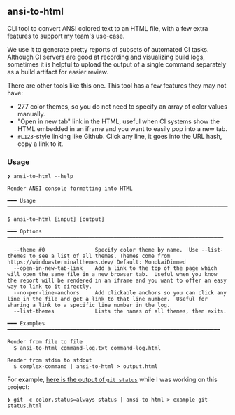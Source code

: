 ## ansi-to-html

CLI tool to convert ANSI colored text to an HTML file, with a few extra features to support my team's use-case.

We use it to generate pretty reports of subsets of automated CI tasks.  Although CI servers are good at recording and
visualizing build logs, sometimes it is helpful to upload the output of a single command separately as a build artifact
for easier review.

There are other tools like this one.  This tool has a few features they may not have:

* 277 color themes, so you do not need to specify an array of color values manually.
* "Open in new tab" link in the HTML, useful when CI systems show the HTML embedded in an iframe and you want to easily
pop into a new tab.
* `#L123`-style linking like Github.  Click any line, it goes into the URL hash, copy a link to it.

### Usage

```
❯ ansi-to-html --help
```

```
Render ANSI console formatting into HTML

━━━ Usage ━━━━━━━━━━━━━━━━━━━━━━━━━━━━━━━━━━━━━━━━━━━━━━━━━━━━━━━━━━━━━━━━━━━━━━━

$ ansi-to-html [input] [output]

━━━ Options ━━━━━━━━━━━━━━━━━━━━━━━━━━━━━━━━━━━━━━━━━━━━━━━━━━━━━━━━━━━━━━━━━━━━━

  --theme #0                Specify color theme by name.  Use --list-themes to see a list of all themes. Themes come from https://windowsterminalthemes.dev/ Default: MonokaiDimmed
  --open-in-new-tab-link    Add a link to the top of the page which will open the same file in a new browser tab.  Useful when you know the report will be rendered in an iframe and you want to offer an easy way to link to it directly.
  --no-per-line-anchors     Add clickable anchors so you can click any line in the file and get a link to that line number.  Useful for sharing a link to a specific line number in the log.
  --list-themes             Lists the names of all themes, then exits.

━━━ Examples ━━━━━━━━━━━━━━━━━━━━━━━━━━━━━━━━━━━━━━━━━━━━━━━━━━━━━━━━━━━━━━━━━━━━

Render from file to file
  $ ansi-to-html command-log.txt command-log.html

Render from stdin to stdout
  $ complex-command | ansi-to-html > output.html
```

For example, [here is the output of `git status`](https://cspotcode.github.io/ansi-to-html/examples/git-status.html) while I was working on this project:

```
❯ git -c color.status=always status | ansi-to-html > example-git-status.html
```
